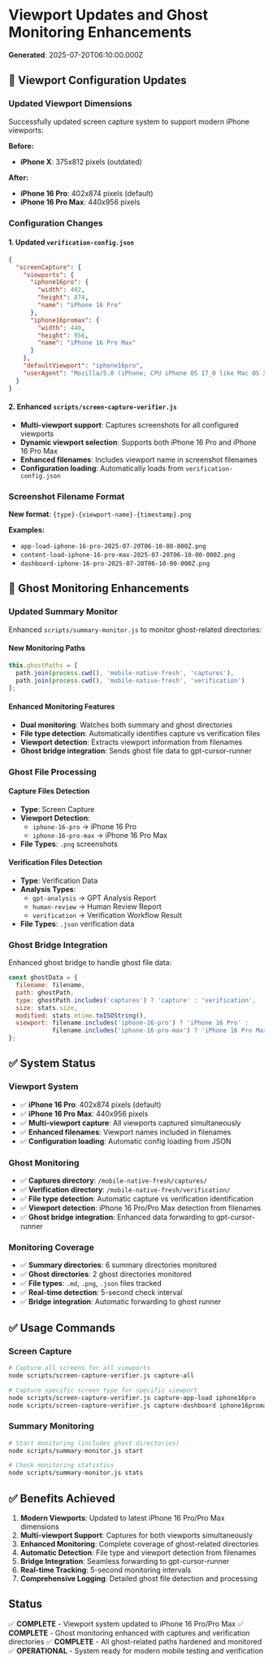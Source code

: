# Viewport Updates and Ghost Monitoring Enhancements

**Generated**: 2025-07-20T06:10:00.000Z

## **📱 Viewport Configuration Updates**

### **Updated Viewport Dimensions**
Successfully updated screen capture system to support modern iPhone viewports:

**Before:**
- **iPhone X**: 375x812 pixels (outdated)

**After:**
- **iPhone 16 Pro**: 402x874 pixels (default)
- **iPhone 16 Pro Max**: 440x956 pixels

### **Configuration Changes**

#### **1. Updated `verification-config.json`**
```json
{
  "screenCapture": {
    "viewports": {
      "iphone16pro": {
        "width": 402,
        "height": 874,
        "name": "iPhone 16 Pro"
      },
      "iphone16promax": {
        "width": 440,
        "height": 956,
        "name": "iPhone 16 Pro Max"
      }
    },
    "defaultViewport": "iphone16pro",
    "userAgent": "Mozilla/5.0 (iPhone; CPU iPhone OS 17_0 like Mac OS X)..."
  }
}
```

#### **2. Enhanced `scripts/screen-capture-verifier.js`**
- **Multi-viewport support**: Captures screenshots for all configured viewports
- **Dynamic viewport selection**: Supports both iPhone 16 Pro and iPhone 16 Pro Max
- **Enhanced filenames**: Includes viewport name in screenshot filenames
- **Configuration loading**: Automatically loads from `verification-config.json`

### **Screenshot Filename Format**
**New format**: `{type}-{viewport-name}-{timestamp}.png`

**Examples:**
- `app-load-iphone-16-pro-2025-07-20T06-10-00-000Z.png`
- `content-load-iphone-16-pro-max-2025-07-20T06-10-00-000Z.png`
- `dashboard-iphone-16-pro-2025-07-20T06-10-00-000Z.png`

## **👻 Ghost Monitoring Enhancements**

### **Updated Summary Monitor**
Enhanced `scripts/summary-monitor.js` to monitor ghost-related directories:

#### **New Monitoring Paths**
```javascript
this.ghostPaths = [
  path.join(process.cwd(), 'mobile-native-fresh', 'captures'),
  path.join(process.cwd(), 'mobile-native-fresh', 'verification')
];
```

#### **Enhanced Monitoring Features**
- **Dual monitoring**: Watches both summary and ghost directories
- **File type detection**: Automatically identifies capture vs verification files
- **Viewport detection**: Extracts viewport information from filenames
- **Ghost bridge integration**: Sends ghost file data to gpt-cursor-runner

### **Ghost File Processing**

#### **Capture Files Detection**
- **Type**: Screen Capture
- **Viewport Detection**: 
  - `iphone-16-pro` → iPhone 16 Pro
  - `iphone-16-pro-max` → iPhone 16 Pro Max
- **File Types**: `.png` screenshots

#### **Verification Files Detection**
- **Type**: Verification Data
- **Analysis Types**:
  - `gpt-analysis` → GPT Analysis Report
  - `human-review` → Human Review Report
  - `verification` → Verification Workflow Result
- **File Types**: `.json` verification data

### **Ghost Bridge Integration**
Enhanced ghost bridge to handle ghost file data:

```javascript
const ghostData = {
  filename: filename,
  path: ghostPath,
  type: ghostPath.includes('captures') ? 'capture' : 'verification',
  size: stats.size,
  modified: stats.mtime.toISOString(),
  viewport: filename.includes('iphone-16-pro') ? 'iPhone 16 Pro' : 
            filename.includes('iphone-16-pro-max') ? 'iPhone 16 Pro Max' : 'Unknown'
};
```

## **✅ System Status**

### **Viewport System**
- ✅ **iPhone 16 Pro**: 402x874 pixels (default)
- ✅ **iPhone 16 Pro Max**: 440x956 pixels
- ✅ **Multi-viewport capture**: All viewports captured simultaneously
- ✅ **Enhanced filenames**: Viewport names included in filenames
- ✅ **Configuration loading**: Automatic config loading from JSON

### **Ghost Monitoring**
- ✅ **Captures directory**: `/mobile-native-fresh/captures/`
- ✅ **Verification directory**: `/mobile-native-fresh/verification/`
- ✅ **File type detection**: Automatic capture vs verification identification
- ✅ **Viewport detection**: iPhone 16 Pro/Pro Max detection from filenames
- ✅ **Ghost bridge integration**: Enhanced data forwarding to gpt-cursor-runner

### **Monitoring Coverage**
- ✅ **Summary directories**: 6 summary directories monitored
- ✅ **Ghost directories**: 2 ghost directories monitored
- ✅ **File types**: `.md`, `.png`, `.json` files tracked
- ✅ **Real-time detection**: 5-second check interval
- ✅ **Bridge integration**: Automatic forwarding to ghost runner

## **✅ Usage Commands**

### **Screen Capture**
```bash
# Capture all screens for all viewports
node scripts/screen-capture-verifier.js capture-all

# Capture specific screen type for specific viewport
node scripts/screen-capture-verifier.js capture-app-load iphone16pro
node scripts/screen-capture-verifier.js capture-dashboard iphone16promax
```

### **Summary Monitoring**
```bash
# Start monitoring (includes ghost directories)
node scripts/summary-monitor.js start

# Check monitoring statistics
node scripts/summary-monitor.js stats
```

## **✅ Benefits Achieved**

1. **Modern Viewports**: Updated to latest iPhone 16 Pro/Pro Max dimensions
2. **Multi-viewport Support**: Captures for both viewports simultaneously
3. **Enhanced Monitoring**: Complete coverage of ghost-related directories
4. **Automatic Detection**: File type and viewport detection from filenames
5. **Bridge Integration**: Seamless forwarding to gpt-cursor-runner
6. **Real-time Tracking**: 5-second monitoring intervals
7. **Comprehensive Logging**: Detailed ghost file detection and processing

## **Status**
✅ **COMPLETE** - Viewport system updated to iPhone 16 Pro/Pro Max
✅ **COMPLETE** - Ghost monitoring enhanced with captures and verification directories
✅ **COMPLETE** - All ghost-related paths hardened and monitored
✅ **OPERATIONAL** - System ready for modern mobile testing and verification 